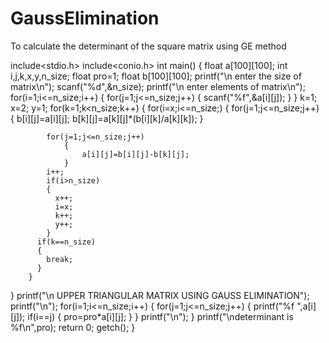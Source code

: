 # GaussElimination
To calculate the determinant of the square matrix using GE method

include<stdio.h>
include<conio.h>
int main()
{
float a[100][100];
int i,j,k,x,y,n_size;
float pro=1;
float b[100][100];
printf("\n enter the size of matrix\n");
scanf("%d",&n_size);
printf("\n enter elements of matrix\n");
for(i=1;i<=n_size;i++)
{
    for(j=1;j<=n_size;j++)
        {
        scanf("%f",&a[i][j]);
        }
}
k=1;
x=2;
y=1;
for(k=1;k<n_size;k++)
    {
    for(i=x;i<=n_size;)
        {
            for(j=1;j<=n_size;j++)
                {
                    b[i][j]=a[i][j];
                    b[k][j]=a[k][j]*(b[i][k]/a[k][k]);
                }

            for(j=1;j<=n_size;j++)
                {
                    a[i][j]=b[i][j]-b[k][j];
                }
            i++;
            if(i>n_size)
            {
              x++;
              i=x;
              k++;
              y++;
            }
          if(k==n_size)
          {
            break;
          }
        }
}
printf("\n    UPPER TRIANGULAR MATRIX USING GAUSS ELIMINATION");
printf("\n");
for(i=1;i<=n_size;i++)
    {
        for(j=1;j<=n_size;j++)
            {
                printf("%f ",a[i][j]);
                if(i==j)
                {
                    pro=pro*a[i][j];
                }
            }
            printf("\n");
    }
    printf("\ndeterminant is %f\n",pro);
    return 0;
    getch();
}
